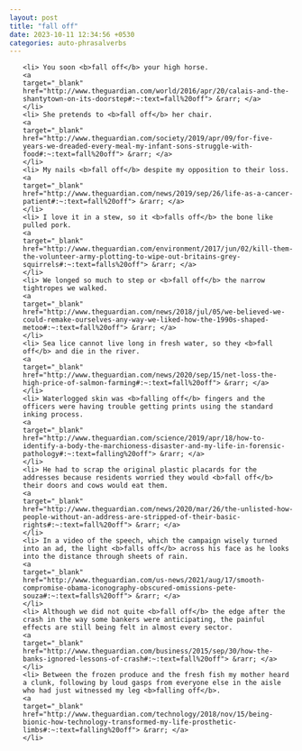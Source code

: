 ```yaml
---
layout: post
title: "fall off"
date: 2023-10-11 12:34:56 +0530
categories: auto-phrasalverbs
---
```

<ol>

    <li> You soon <b>fall off</b> your high horse.
    <a 
    target="_blank" 
    href="http://www.theguardian.com/world/2016/apr/20/calais-and-the-shantytown-on-its-doorstep#:~:text=fall%20off"> &rarr; </a>
    </li>
    <li> She pretends to <b>fall off</b> her chair.
    <a 
    target="_blank" 
    href="http://www.theguardian.com/society/2019/apr/09/for-five-years-we-dreaded-every-meal-my-infant-sons-struggle-with-food#:~:text=fall%20off"> &rarr; </a>
    </li>
    <li> My nails <b>fall off</b> despite my opposition to their loss.
    <a 
    target="_blank" 
    href="http://www.theguardian.com/news/2019/sep/26/life-as-a-cancer-patient#:~:text=fall%20off"> &rarr; </a>
    </li>
    <li> I love it in a stew, so it <b>falls off</b> the bone like pulled pork.
    <a 
    target="_blank" 
    href="http://www.theguardian.com/environment/2017/jun/02/kill-them-the-volunteer-army-plotting-to-wipe-out-britains-grey-squirrels#:~:text=falls%20off"> &rarr; </a>
    </li>
    <li> We longed so much to step or <b>fall off</b> the narrow tightropes we walked.
    <a 
    target="_blank" 
    href="http://www.theguardian.com/news/2018/jul/05/we-believed-we-could-remake-ourselves-any-way-we-liked-how-the-1990s-shaped-metoo#:~:text=fall%20off"> &rarr; </a>
    </li>
    <li> Sea lice cannot live long in fresh water, so they <b>fall off</b> and die in the river.
    <a 
    target="_blank" 
    href="http://www.theguardian.com/news/2020/sep/15/net-loss-the-high-price-of-salmon-farming#:~:text=fall%20off"> &rarr; </a>
    </li>
    <li> Waterlogged skin was <b>falling off</b> fingers and the officers were having trouble getting prints using the standard inking process.
    <a 
    target="_blank" 
    href="http://www.theguardian.com/science/2019/apr/18/how-to-identify-a-body-the-marchioness-disaster-and-my-life-in-forensic-pathology#:~:text=falling%20off"> &rarr; </a>
    </li>
    <li> He had to scrap the original plastic placards for the addresses because residents worried they would <b>fall off</b> their doors and cows would eat them.
    <a 
    target="_blank" 
    href="http://www.theguardian.com/news/2020/mar/26/the-unlisted-how-people-without-an-address-are-stripped-of-their-basic-rights#:~:text=fall%20off"> &rarr; </a>
    </li>
    <li> In a video of the speech, which the campaign wisely turned into an ad, the light <b>falls off</b> across his face as he looks into the distance through sheets of rain.
    <a 
    target="_blank" 
    href="http://www.theguardian.com/us-news/2021/aug/17/smooth-compromise-obama-iconography-obscured-omissions-pete-souza#:~:text=falls%20off"> &rarr; </a>
    </li>
    <li> Although we did not quite <b>fall off</b> the edge after the crash in the way some bankers were anticipating, the painful effects are still being felt in almost every sector.
    <a 
    target="_blank" 
    href="http://www.theguardian.com/business/2015/sep/30/how-the-banks-ignored-lessons-of-crash#:~:text=fall%20off"> &rarr; </a>
    </li>
    <li> Between the frozen produce and the fresh fish my mother heard a clunk, following by loud gasps from everyone else in the aisle who had just witnessed my leg <b>falling off</b>.
    <a 
    target="_blank" 
    href="http://www.theguardian.com/technology/2018/nov/15/being-bionic-how-technology-transformed-my-life-prosthetic-limbs#:~:text=falling%20off"> &rarr; </a>
    </li>